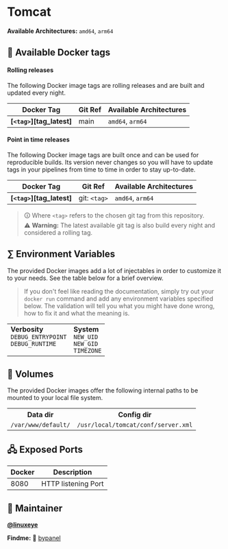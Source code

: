 # Tomcat

**Available Architectures:**  `amd64`, `arm64`

## 🐋 Available Docker tags


#### Rolling releases

The following Docker image tags are rolling releases and are built and updated every night.


| Docker Tag                       |    Git Ref   |  Available Architectures    |
|----------------------------------|--------------|-----------------------------|
| **[`<tag>`][tag_latest]**        |      main    |      `amd64`, `arm64`       |


#### Point in time releases

The following Docker image tags are built once and can be used for reproducible builds. Its version never changes so you will have to update tags in your pipelines from time to time in order to stay up-to-date.

| Docker Tag                       | Git Ref      |  Available Architectures    |
|----------------------------------|--------------|-----------------------------|
| **[`<tag>`][tag_latest]**        | git: `<tag>` |      `amd64`, `arm64`       |

> 🛈 Where `<tag>` refers to the chosen git tag from this repository.<br/>
> ⚠ **Warning:** The latest available git tag is also build every night and considered a rolling tag.


## ∑ Environment Variables

The provided Docker images add a lot of injectables in order to customize it to your needs. See the table below for a brief overview.

>
> If you don't feel like reading the documentation, simply try out your `docker run` command and add
> any environment variables specified below. The validation will tell you what you might have done wrong,
> how to fix it and what the meaning is.

<table>
 <tr valign="top" style="vertical-align:top">
  <td>
   <strong>Verbosity</strong><br/>
   <code>DEBUG_ENTRYPOINT</a></code><br/>
   <code>DEBUG_RUNTIME</a></code><br/>
  </td>
  <td>
   <strong>System</strong><br/>
   <code>NEW_UID</a></code><br/>
   <code>NEW_GID</a></code><br/>
   <code>TIMEZONE</a></code><br/>
  </td>
 </tr>
</table>


## 📂 Volumes

The provided Docker images offer the following internal paths to be mounted to your local file system.

<table>
 <tr>
  <th>Data dir</th>
  <th>Config dir</th>
 </tr>
 <tr valign="top" style="vertical-align:top">
  <td>
   <code>/var/www/default/</code><br/>
  </td>
  <td>
   <code>/usr/local/tomcat/conf/server.xml</code><br/>
  </td>
 </tr>
</table>


## 🖧 Exposed Ports

| Docker | Description |
|--------|-------------|
| 8080   | HTTP listening Port |


## 🧘 Maintainer

**[@linuxeye](https://github.com/linuxeye)**

**Findme:**
**🐋** [bypanel](https://hub.docker.com/u/bypanel)
